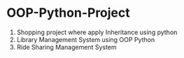# OOP-Python-Project
1. Shopping project where apply Inheritance using python
2. Library Management System using OOP Python
3. Ride Sharing Management System
